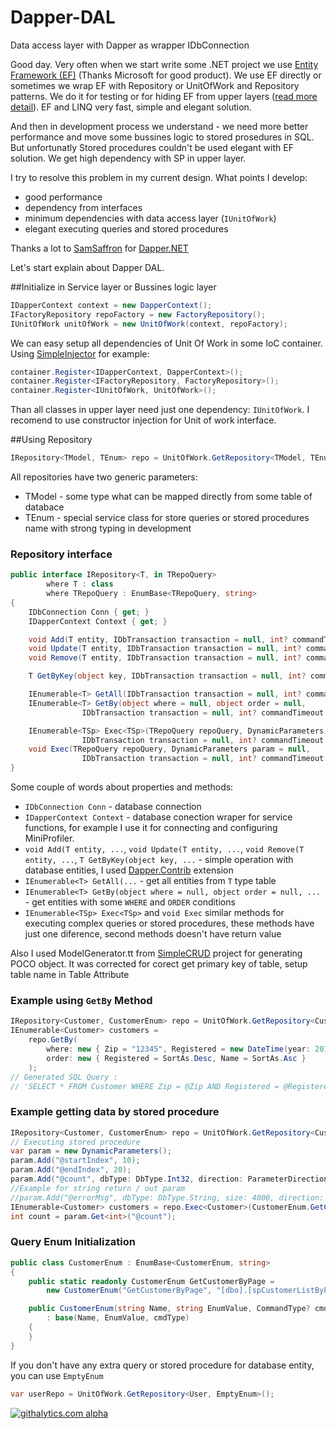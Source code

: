 Dapper-DAL
==========

Data access layer with Dapper as wrapper IDbConnection

Good day. Very often when we start write some .NET project we use [Entity Framework (EF)][1] (Thanks Microsoft for good product). We use EF directly or sometimes we wrap EF with Repository or UnitOfWork and Repository patterns. We do it for testing or for hiding EF from upper layers ([read more detail][2]). EF and LINQ very fast, simple and elegant solution.

And then in development process we understand - we need more better performance and move some bussines logic to stored prosedures in SQL. But unfortunatly Stored procedures couldn't be used elegant with EF solution. We get high dependency with SP in upper layer.

I try to resolve this problem in my current design. 
What points I develop:

- good performance
- dependency from interfaces
- minimum dependencies with data access layer (`IUnitOfWork`)
- elegant executing queries and stored procedures

Thanks a lot to [SamSaffron][3] for [Dapper.NET][4]

Let's start explain about Dapper DAL.

##Initialize in Service layer or Bussines logic layer
```C#
IDapperContext context = new DapperContext();
IFactoryRepository repoFactory = new FactoryRepository();
IUnitOfWork unitOfWork = new UnitOfWork(context, repoFactory);
```
We can easy setup all dependencies of Unit Of Work in some IoC container. Using [SimpleInjector][5] for example:
```C#
container.Register<IDapperContext, DapperContext>();
container.Register<IFactoryRepository, FactoryRepository>();
container.Register<IUnitOfWork, UnitOfWork>();
```
Than all classes in upper layer need just one dependency: `IUnitOfWork`. I recomend to use constructor injection for Unit of work interface.

##Using Repository
```C#
IRepository<TModel, TEnum> repo = UnitOfWork.GetRepository<TModel, TEnum>();
```
All repositories have two generic parameters:

- TModel - some type what can be mapped directly from some table of databace
- TEnum - special service class for store queries or stored procedures name with strong typing in development

### Repository interface
```C#
public interface IRepository<T, in TRepoQuery>
        where T : class
        where TRepoQuery : EnumBase<TRepoQuery, string>
{
    IDbConnection Conn { get; }
    IDapperContext Context { get; }

    void Add(T entity, IDbTransaction transaction = null, int? commandTimeout = null);
    void Update(T entity, IDbTransaction transaction = null, int? commandTimeout = null);
    void Remove(T entity, IDbTransaction transaction = null, int? commandTimeout = null);

    T GetByKey(object key, IDbTransaction transaction = null, int? commandTimeout = null);

    IEnumerable<T> GetAll(IDbTransaction transaction = null, int? commandTimeout = null);
    IEnumerable<T> GetBy(object where = null, object order = null, 
				IDbTransaction transaction = null, int? commandTimeout = null);

    IEnumerable<TSp> Exec<TSp>(TRepoQuery repoQuery, DynamicParameters param = null, 
				IDbTransaction transaction = null, int? commandTimeout = null);
    void Exec(TRepoQuery repoQuery, DynamicParameters param = null, 
				IDbTransaction transaction = null, int? commandTimeout = null);
}
```
Some couple of words about properties and methods:

- `IDbConnection Conn` - database connection
- `IDapperContext Context` - database conection wraper for service functions, for example I use it for connecting and configuring MiniProfiler.
- `void Add(T entity, ...`, `void Update(T entity, ...`, `void Remove(T entity, ...`, `T GetByKey(object key, ...` - simple operation with database entities, I used [Dapper.Contrib][6] extension
- `IEnumerable<T> GetAll(...` - get all entities from `T` type table
- `IEnumerable<T> GetBy(object where = null, object order = null, ...` - get entities with some `WHERE` and `ORDER` conditions
- `IEnumerable<TSp> Exec<TSp>` and `void Exec` similar methods for executing complex queries or stored procedures, these methods have just one diference, second methods doesn't have return value

Also I used ModelGenerator.tt from [SimpleCRUD][7] project for generating POCO object. It was corrected for corect get primary key of table, setup table name in Table Attribute

### Example using `GetBy` Method
```C#
IRepository<Customer, CustomerEnum> repo = UnitOfWork.GetRepository<Customer, CustomerEnum>();
IEnumerable<Customer> customers = 
    repo.GetBy(
        where: new { Zip = "12345", Registered = new DateTime(year: 2013, month: 7, day: 7) }, 
        order: new { Registered = SortAs.Desc, Name = SortAs.Asc }
    );
// Generated SQL Query : 
// 'SELECT * FROM Customer WHERE Zip = @Zip AND Registered = @Registered ORDER BY Registered DESC, Name ASC'
```
### Example getting data by stored procedure
```C#
IRepository<Customer, CustomerEnum> repo = UnitOfWork.GetRepository<Customer, CustomerEnum>();
// Executing stored procedure
var param = new DynamicParameters();
param.Add("@startIndex", 10);
param.Add("@endIndex", 20);
param.Add("@count", dbType: DbType.Int32, direction: ParameterDirection.Output);
//Example for string return / out param
//param.Add("@errorMsg", dbType: DbType.String, size: 4000, direction: ParameterDirection.ReturnValue);
IEnumerable<Customer> customers = repo.Exec<Customer>(CustomerEnum.GetCustomerByPage, param);
int count = param.Get<int>("@count");
``` 
### Query Enum Initialization
```C#
public class CustomerEnum : EnumBase<CustomerEnum, string>
{
    public static readonly CustomerEnum GetCustomerByPage = 
		new CustomerEnum("GetCustomerByPage", "[dbo].[spCustomerListByPageGet]", CommandType.StoredProcedure);

    public CustomerEnum(string Name, string EnumValue, CommandType? cmdType)
        : base(Name, EnumValue, cmdType)
    {
    }
}
```
If you don't have any extra query or stored procedure for database entity, you can use `EmptyEnum`
```C#
var userRepo = UnitOfWork.GetRepository<User, EmptyEnum>();
```

[1]:http://msdn.microsoft.com/en-us/data/ef.aspx
[2]:http://stackoverflow.com/a/5626884/1053480
[3]:https://github.com/SamSaffron
[4]:https://github.com/SamSaffron/dapper-dot-net
[5]:https://simpleinjector.codeplex.com/
[6]:https://github.com/SamSaffron/dapper-dot-net/tree/master/Dapper.Contrib
[7]:https://github.com/ericdc1/Dapper.SimpleCRUD

[![githalytics.com alpha](https://cruel-carlota.pagodabox.com/c5ee47a79b6ef93bd10651743bab2b0d "githalytics.com")](http://githalytics.com/Pencroff/Dapper-DAL)



